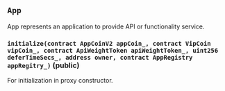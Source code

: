 ## `App`



App represents an application to provide API or functionality service.


### `initialize(contract AppCoinV2 appCoin_, contract VipCoin vipCoin_, contract ApiWeightToken apiWeightToken_, uint256 deferTimeSecs_, address owner, contract AppRegistry appRegitry_)` (public)



For initialization in proxy constructor.




